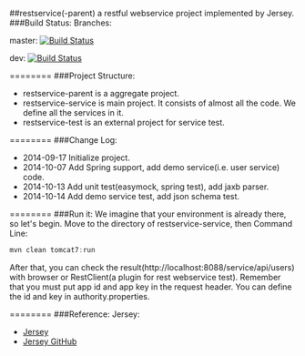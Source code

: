 ##restservice(-parent) a restful webservice project implemented by Jersey.
###Build Status:
Branches:

master:
[![Build Status](https://travis-ci.org/yangguangpiaosa/restservice-parent.svg?branch=master)](https://travis-ci.org/yangguangpiaosa/restservice-parent)

dev:
[![Build Status](https://travis-ci.org/yangguangpiaosa/restservice-parent.svg?branch=dev)](https://travis-ci.org/yangguangpiaosa/restservice-parent)

========
###Project Structure:
* restservice-parent is a aggregate project.
* restservice-service is main project. It consists of almost all the code. We define all the services in it.
* restservice-test is an external project for service test.

========
###Change Log:
* 2014-09-17  Initialize project.
* 2014-10-07  Add Spring support, add demo service(i.e. user service) code.
* 2014-10-13  Add unit test(easymock, spring test), add jaxb parser.
* 2014-10-14  Add demo service test, add json schema test.

========
###Run it:
We imagine that your environment is already there, so let's begin.
Move to the directory of restservice-service, then
Command Line:
```javascript
mvn clean tomcat7:run
```
After that, you can check the result(http://localhost:8088/service/api/users) with browser or RestClient(a plugin for rest webservice test).
Remember that you must put app id and app key in the request header. You can define the id and key in authority.properties.

========
###Reference:
Jersey:
* [Jersey](https://jersey.java.net/)
* [Jersey GitHub](https://github.com/jersey/jersey)
